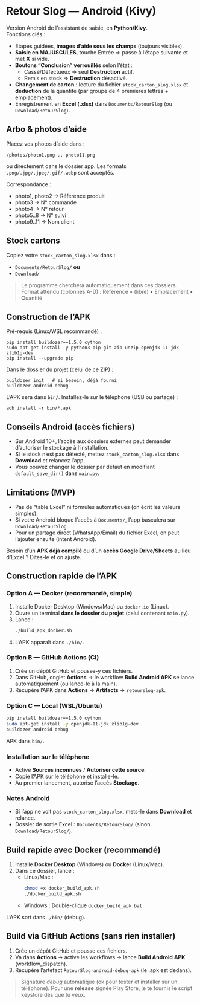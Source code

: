 # Retour Slog — Android (Kivy)

Version Android de l’assistant de saisie, en **Python/Kivy**.  
Fonctions clés :
- Étapes guidées, **images d’aide sous les champs** (toujours visibles).
- **Saisie en MAJUSCULES**, touche Entrée ⇒ passe à l’étape suivante et met **X** si vide.
- **Boutons “Conclusion” verrouillés** selon l’état :  
  - Cassé/Défectueux ⇒ seul **Destruction** actif.  
  - Remis en stock ⇒ **Destruction** désactivé.  
- **Changement de carton** : lecture du fichier `stock_carton_slog.xlsx` et **déduction** de la quantité (par groupe de 4 premières lettres + emplacement).
- Enregistrement en **Excel (.xlsx)** dans `Documents/RetourSlog` (ou `Download/RetourSlog`).

## Arbo & photos d’aide
Placez vos photos d’aide dans :
```
/photos/photo1.png .. photo11.png
```
ou directement dans le dossier app. Les formats `.png/.jpg/.jpeg/.gif/.webp` sont acceptés.

Correspondance :
- photo1, photo2 → Référence produit
- photo3 → N° commande
- photo4 → N° retour
- photo5..8 → N° suivi
- photo9..11 → Nom client

## Stock cartons
Copiez votre `stock_carton_slog.xlsx` dans :
- `Documents/RetourSlog/` **ou**
- `Download/`

> Le programme cherchera automatiquement dans ces dossiers.
> Format attendu (colonnes A-D) : Référence • (libre) • Emplacement • Quantité

## Construction de l’APK
Pré-requis (Linux/WSL recommandé) :
```
pip install buildozer==1.5.0 cython
sudo apt-get install -y python3-pip git zip unzip openjdk-11-jdk zlib1g-dev
pip install --upgrade pip
```

Dans le dossier du projet (celui de ce ZIP) :
```
buildozer init   # si besoin, déjà fourni
buildozer android debug
```
L’APK sera dans `bin/`. Installez-le sur le téléphone (USB ou partage) :  
```
adb install -r bin/*.apk
```

## Conseils Android (accès fichiers)
- Sur Android 10+, l’accès aux dossiers externes peut demander d’autoriser le stockage à l’installation.
- Si le stock n’est pas détecté, mettez `stock_carton_slog.xlsx` dans **Download** et relancez l’app.
- Vous pouvez changer le dossier par défaut en modifiant `default_save_dir()` dans `main.py`.

## Limitations (MVP)
- Pas de “table Excel” ni formules automatiques (on écrit les valeurs simples).
- Si votre Android bloque l’accès à `Documents/`, l’app basculera sur `Download/RetourSlog`.
- Pour un partage direct (WhatsApp/Email) du fichier Excel, on peut l’ajouter ensuite (intent Android).

Besoin d’un **APK déjà compilé** ou d’un **accès Google Drive/Sheets** au lieu d’Excel ? Dites-le et on ajuste.

## Construction rapide de l’APK

### Option A — **Docker (recommandé, simple)**
1. Installe Docker Desktop (Windows/Mac) ou `docker.io` (Linux).
2. Ouvre un terminal **dans le dossier du projet** (celui contenant `main.py`).
3. Lance :
   ```bash
   ./build_apk_docker.sh
   ```
4. L’APK apparaît dans `./bin/`.

### Option B — **GitHub Actions (CI)**
1. Crée un dépôt GitHub et pousse-y ces fichiers.
2. Dans GitHub, onglet **Actions** → le workflow **Build Android APK** se lance automatiquement (ou lance-le à la main).
3. Récupère l’APK dans **Actions** → **Artifacts** → `retourslog-apk`.

### Option C — **Local (WSL/Ubuntu)**
```bash
pip install buildozer==1.5.0 cython
sudo apt-get install -y openjdk-11-jdk zlib1g-dev
buildozer android debug
```
APK dans `bin/`.

### Installation sur le téléphone
- Active **Sources inconnues** / **Autoriser cette source**.
- Copie l’APK sur le téléphone et installe-le.
- Au premier lancement, autorise l’accès **Stockage**.

### Notes Android
- Si l’app ne voit pas `stock_carton_slog.xlsx`, mets-le dans **Download** et relance.
- Dossier de sortie Excel : `Documents/RetourSlog/` (sinon `Download/RetourSlog/`).



## Build rapide avec Docker (recommandé)

1) Installe **Docker Desktop** (Windows) ou **Docker** (Linux/Mac).
2) Dans ce dossier, lance :
   - Linux/Mac :
     ```bash
     chmod +x docker_build_apk.sh
     ./docker_build_apk.sh
     ```
   - Windows :
     Double-clique `docker_build_apk.bat`

L’APK sort dans `./bin/` (debug).

## Build via GitHub Actions (sans rien installer)

1) Crée un dépôt GitHub et pousse ces fichiers.
2) Va dans **Actions** → active les workflows → lance **Build Android APK** (workflow_dispatch).
3) Récupère l’artefact `RetourSlog-android-debug-apk` (le .apk est dedans).

> Signature *debug* automatique (ok pour tester et installer sur un téléphone). Pour une **release** signée Play Store, je te fournis le script keystore dès que tu veux.
